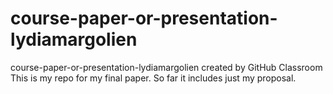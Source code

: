 # course-paper-or-presentation-lydiamargolien
course-paper-or-presentation-lydiamargolien created by GitHub Classroom
This is my repo for my final paper. So far it includes just my proposal. 
